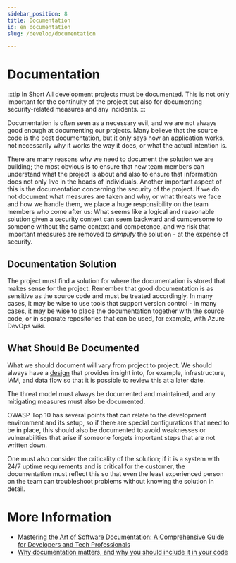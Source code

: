 ```yaml
---
sidebar_position: 8
title: Documentation
id: en_documentation
slug: /develop/documentation

---
```


# Documentation

:::tip In Short
All development projects must be documented. This is not only important for the continuity of the project but also for documenting security-related measures and any incidents.
:::

Documentation is often seen as a necessary evil, and we are not always good enough at documenting our projects. Many believe that the source code is the best documentation, but it only says how an application works, not necessarily why it works the way it does, or what the actual intention is.

There are many reasons why we need to document the solution we are building; the most obvious is to ensure that new team members can understand what the project is about and also to ensure that information does not only live in the heads of individuals. Another important aspect of this is the documentation concerning the security of the project. If we do not document what measures are taken and why, or what threats we face and how we handle them, we place a huge responsibility on the team members who come after us: What seems like a logical and reasonable solution given a security context can seem backward and cumbersome to someone without the same context and competence, and we risk that important measures are removed to _simplify_ the solution - at the expense of security.

## Documentation Solution
The project must find a solution for where the documentation is stored that makes sense for the project. Remember that good documentation is as sensitive as the source code and must be treated accordingly. In many cases, it may be wise to use tools that support version control - in many cases, it may be wise to place the documentation together with the source code, or in separate repositories that can be used, for example, with Azure DevOps wiki.

## What Should Be Documented
What we should document will vary from project to project. We should always have a [design](/en/design/system_diagrams) that provides insight into, for example, infrastructure, IAM, and data flow so that it is possible to review this at a later date.

The threat model must always be documented and maintained, and any mitigating measures must also be documented.

OWASP Top 10 has several points that can relate to the development environment and its setup, so if there are special configurations that need to be in place, this should also be documented to avoid weaknesses or vulnerabilities that arise if someone forgets important steps that are not written down.

One must also consider the criticality of the solution; if it is a system with 24/7 uptime requirements and is critical for the customer, the documentation must reflect this so that even the least experienced person on the team can troubleshoot problems without knowing the solution in detail.

# More Information
* [Mastering the Art of Software Documentation: A Comprehensive Guide for Developers and Tech Professionals](https://medium.com/@nomannayeem/mastering-the-art-of-software-documentation-a06aa5d7e697)
* [Why documentation matters, and why you should include it in your code](https://www.freecodecamp.org/news/why-documentation-matters-and-why-you-should-include-it-in-your-code-41ef62dd5c2f/)

